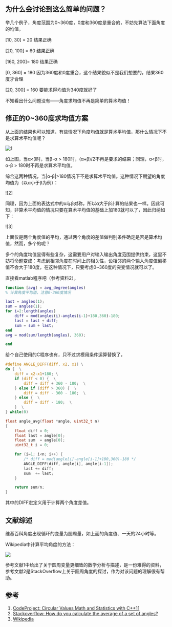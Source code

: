 <!---title:循环的角度求均值-->
<!---keywords:数学-->
<!---date:old-->

## 为什么会讨论到这么简单的问题？

举几个例子，角度范围为0~360度，0度和360度是重合的，不妨先算法下面角度的均值，

[10, 30]  = 20  结果正确

[20, 100] = 60  结果正确

[160, 200]= 180 结果正确

[0, 360]  = 180 因为360度和0度重合，这个结果貌似不是我们想要的，结果360度才合理

[20, 300] = 160 要能求得均值为340度就好了

不知看出什么问题没有——角度求均值不再是简单的算术均值！

## 修正的0~360度求均值方案

从上面的结果也可以知道，有些情况下角度均值就是算术平均值，那什么情况下不是求算术平均值呢？

![1]

如上图，当α<β时，当β-α > 180时，(α+β)/2不再是要求的结果；同理，α<β时，α-β > 180时不再是求算术平均值。

综合这两种情况，当|α-β|>180情况下不是求算术平均值。这种情况下期望的角度均值为（以α小于β为例）：

![2]

同理，因为上面的表达式中的α与β对称，所以α大于β计算的结果也一样。因此可知，非算术平均值的情况只要在算术平均值的基础上加180就可以了，因此归纳如下：

![3]

上面仅是两个角度值的平均，通过两个角度的差值做判别条件确定是否是算术均值，然而，多个的呢？

多个的角度均值显得有些复杂，这需要用户对输入输出角度范围提供约束，这里不妨将命题变成：考虑到相邻角度在时间上的相关性，设相邻的两个输入角度值偏移值不会大于180度，在这种情况下，只要考虑0~360度的突变情况就可以了。

直接看matlab程序吧（参考资料2），

```matlab
function [avg] = avg_degree(angles)
% 计算角度平均值，注意0-360度情况

last = angles(1);
sum = angles(1);
for i=2:length(angles)
    diff = mod(angles(i)-angles(i-1)+180,360)-180;
    last = last + diff;
    sum = sum + last;
end
avg = mod(sum/length(angles), 360);

end
```

给个自己使用的C程序也有，只不过求模用条件运算替换了，

```c
#define ANGLE_DIFF(diff, x2, x1) \
do {  \
    diff = x2-x1+180; \
    if (diff < 0) {  \
        diff = diff + 360 - 180;  \
    } else if (diff > 360) {  \
        diff = diff - 360 - 180;  \
    } else {  \
        diff = diff - 180;  \
    }  \
} while(0)

float angle_avg(float *angle, uint32_t n)
{
    float diff = 0;
    float last = angle[0];
    float sum  = angle[0];
	uint32_t i = 0;

    for (i=1; i<n; i++) {
        /* diff = mod(angle[i]-angle[i-1]+180,360)-180 */
        ANGLE_DIFF(diff, angle[i], angle[i-1]);
        last += diff;
        sum  += last;
    } 

    return sum/n;
}
```

其中的DIFF宏定义用于计算两个角度差值。

## 文献综述

维基百科角度出现循环的变量为圆周量，如上面的角度值、一天的24小时等。

Wikipedia中计算平均角度的方法：

<img src="https://latex.codecogs.com/png.latex? \small \theta=atan2(\frac{1}{n}\sum_{j=1}^{n}sin(\alpha_j), \frac{1}{n}\sum_{j=1}^{n}cos(\alpha_j))">

参考文献1中给出了关于圆周变量更细致的数学分析与描述，是一份难得的资料，参考文献2是StackOverflow上关于圆周角度的探讨，作为对该问题的理解很有帮助。


## 参考

1. [CodeProject: Circular Values Math and Statistics with C++11](http://www.codeproject.com/Articles/190833/Circular-Values-Math-and-Statistics-with-Cplusplus)
2. [Stackoverflow: How do you calculate the average of a set of angles?](http://stackoverflow.com/questions/491738/how-do-you-calculate-the-average-of-a-set-of-angles/3651941#3651941)
3. [Wikipedia](http://en.wikipedia.org/wiki/Circular_mean)


[1]:../images/循环的角度求均值/1.png

	









